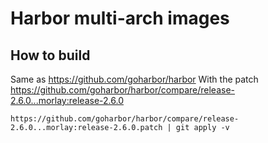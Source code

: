 # Harbor multi-arch images

## How to build

Same as https://github.com/goharbor/harbor
With the patch https://github.com/goharbor/harbor/compare/release-2.6.0...morlay:release-2.6.0

```shell
https://github.com/goharbor/harbor/compare/release-2.6.0...morlay:release-2.6.0.patch | git apply -v
```